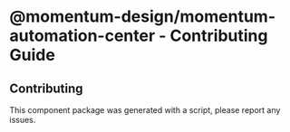 # @momentum-design/momentum-automation-center - Contributing Guide

## Contributing

This component package was generated with a script, please report any issues.
